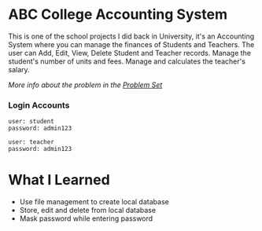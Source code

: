 # ABC College Accounting System

This is one of the school projects I did back in University, it's an Accounting System where you can manage the finances of Students and Teachers. The user can Add, Edit, View, Delete Student and Teacher records. Manage the student's number of units and fees. Manage and calculates the teacher's salary.

*More info about the problem in the [Problem Set](https://github.com/johndgpaz/ABCCollegeAccountingSystem/blob/master/Problem%20Set.docx)*

### Login Accounts

```
user: student
password: admin123
```

```
user: teacher
password: admin123
```

# What I Learned

* Use file management to create local database
* Store, edit and delete from local database
* Mask password while entering password
